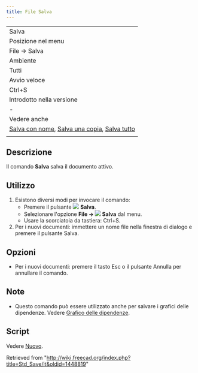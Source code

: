 ```yaml
---
title: File Salva
---
```

|  |
| --- |
| Salva |
| Posizione nel menu |
| File → Salva |
| Ambiente |
| Tutti |
| Avvio veloce |
| Ctrl+S |
| Introdotto nella versione |
| - |
| Vedere anche |
| [Salva con nome](/Std_SaveAs/it "Std SaveAs/it"), [Salva una copia](/Std_SaveCopy/it "Std SaveCopy/it"), [Salva tutto](/Std_SaveAll/it "Std SaveAll/it") |
|  |

## Descrizione

Il comando **Salva** salva il documento attivo.

## Utilizzo

1. Esistono diversi modi per invocare il comando:
   * Premere il pulsante ![](/images/Std_Save.svg) **Salva**.
   * Selezionare l'opzione **File → ![](/images/Std_Save.svg) Salva** dal menu.
   * Usare la scorciatoia da tastiera: Ctrl+S.
2. Per i nuovi documenti: immettere un nome file nella finestra di dialogo e premere il pulsante Salva.

## Opzioni

* Per i nuovi documenti: premere il tasto Esc o il pulsante Annulla per annullare il comando.

## Note

* Questo comando può essere utilizzato anche per salvare i grafici delle dipendenze. Vedere [Grafico delle dipendenze](/Std_DependencyGraph/it "Std DependencyGraph/it").

## Script

Vedere [Nuovo](/Std_New/it#Script "Std New/it").

Retrieved from "<http://wiki.freecad.org/index.php?title=Std_Save/it&oldid=1448819>"